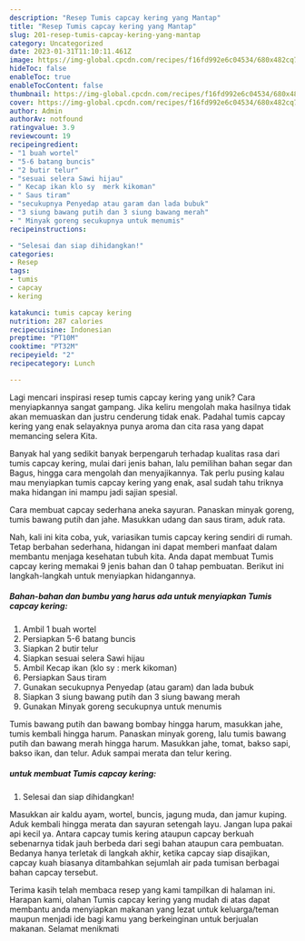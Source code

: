 ```yaml
---
description: "Resep Tumis capcay kering yang Mantap"
title: "Resep Tumis capcay kering yang Mantap"
slug: 201-resep-tumis-capcay-kering-yang-mantap
category: Uncategorized
date: 2023-01-31T11:10:11.461Z
image: https://img-global.cpcdn.com/recipes/f16fd992e6c04534/680x482cq70/tumis-capcay-kering-foto-resep-utama.jpg
hideToc: false
enableToc: true
enableTocContent: false
thumbnail: https://img-global.cpcdn.com/recipes/f16fd992e6c04534/680x482cq70/tumis-capcay-kering-foto-resep-utama.jpg
cover: https://img-global.cpcdn.com/recipes/f16fd992e6c04534/680x482cq70/tumis-capcay-kering-foto-resep-utama.jpg
author: Admin
authorAv: notfound
ratingvalue: 3.9
reviewcount: 19
recipeingredient:
- "1 buah wortel"
- "5-6 batang buncis"
- "2 butir telur"
- "sesuai selera Sawi hijau"
- " Kecap ikan klo sy  merk kikoman"
- " Saus tiram"
- "secukupnya Penyedap atau garam dan lada bubuk"
- "3 siung bawang putih dan 3 siung bawang merah"
- " Minyak goreng secukupnya untuk menumis"
recipeinstructions:

- "Selesai dan siap dihidangkan!"
categories:
- Resep
tags:
- tumis
- capcay
- kering

katakunci: tumis capcay kering 
nutrition: 287 calories
recipecuisine: Indonesian
preptime: "PT10M"
cooktime: "PT32M"
recipeyield: "2"
recipecategory: Lunch

---
```





Lagi mencari inspirasi resep tumis capcay kering yang unik? Cara menyiapkannya sangat gampang. Jika keliru mengolah maka hasilnya tidak akan memuaskan dan justru cenderung tidak enak. Padahal tumis capcay kering yang enak selayaknya punya aroma dan cita rasa yang dapat memancing selera Kita.





Banyak hal yang sedikit banyak berpengaruh terhadap kualitas rasa dari tumis capcay kering, mulai dari jenis bahan, lalu pemilihan bahan segar dan Bagus, hingga cara mengolah dan menyajikannya. Tak perlu pusing kalau mau menyiapkan tumis capcay kering yang enak,      asal sudah tahu triknya maka hidangan ini mampu jadi sajian spesial.














Cara membuat capcay sederhana aneka sayuran. Panaskan minyak goreng, tumis bawang putih dan jahe. Masukkan udang dan saus tiram, aduk rata.






Nah, kali ini kita coba, yuk, variasikan tumis capcay kering sendiri di rumah. Tetap berbahan sederhana, hidangan ini dapat memberi manfaat dalam membantu menjaga kesehatan tubuh kita. Anda dapat membuat Tumis capcay kering memakai 9 jenis bahan dan 0 tahap pembuatan. Berikut ini langkah-langkah untuk menyiapkan hidangannya.

<!--inarticleads1-->

##### Bahan-bahan dan bumbu yang harus ada untuk menyiapkan Tumis capcay kering:

1. Ambil 1 buah wortel
1. Persiapkan 5-6 batang buncis
1. Siapkan 2 butir telur
1. Siapkan sesuai selera Sawi hijau
1. Ambil  Kecap ikan (klo sy : merk kikoman)
1. Persiapkan  Saus tiram
1. Gunakan secukupnya Penyedap (atau garam) dan lada bubuk
1. Siapkan 3 siung bawang putih dan 3 siung bawang merah
1. Gunakan  Minyak goreng secukupnya untuk menumis


Tumis bawang putih dan bawang bombay hingga harum, masukkan jahe, tumis kembali hingga harum. Panaskan minyak goreng, lalu tumis bawang putih dan bawang merah hingga harum. Masukkan jahe, tomat, bakso sapi, bakso ikan, dan telur. Aduk sampai merata dan telur kering. 

<!--inarticleads2-->

#####  untuk membuat Tumis capcay kering:


1. Selesai dan siap dihidangkan!

Masukkan air kaldu ayam, wortel, buncis, jagung muda, dan jamur kuping. Aduk kembali hingga merata dan sayuran setengah layu. Jangan lupa pakai api kecil ya. Antara capcay tumis kering ataupun capcay berkuah sebenarnya tidak jauh berbeda dari segi bahan ataupun cara pembuatan. Bedanya hanya terletak di langkah akhir, ketika capcay siap disajikan, capcay kuah biasanya ditambahkan sejumlah air pada tumisan berbagai bahan capcay tersebut. 

Terima kasih telah membaca resep yang kami tampilkan di halaman ini. Harapan kami, olahan Tumis capcay kering yang mudah di atas dapat membantu anda menyiapkan makanan yang lezat untuk keluarga/teman maupun menjadi ide bagi kamu yang berkeinginan untuk berjualan makanan. Selamat menikmati
